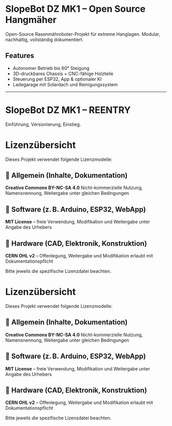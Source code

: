 # SlopeBot DZ MK1 – Open Source Hangmäher

Open-Source Rasenmähroboter-Projekt für extreme Hanglagen. Modular, nachhaltig, vollständig dokumentiert.

## Features

- Autonomer Betrieb bis 60° Steigung
- 3D-druckbares Chassis + CNC-fähige Holzteile
- Steuerung per ESP32, App & optionaler KI
- Ladegarage mit Solardach und Reinigungssystem


---

# SlopeBot DZ MK1 – REENTRY
Einführung, Versionierung, Einstieg.

# Lizenzübersicht

Dieses Projekt verwendet folgende Lizenzmodelle:

## 📘 Allgemein (Inhalte, Dokumentation)
**Creative Commons BY-NC-SA 4.0**
Nicht-kommerzielle Nutzung, Namensnennung, Weitergabe unter gleichen Bedingungen

## 💾 Software (z. B. Arduino, ESP32, WebApp)
**MIT License** – freie Verwendung, Modifikation und Weitergabe unter Angabe des Urhebers

## 🔧 Hardware (CAD, Elektronik, Konstruktion)
**CERN OHL v2** – Offenlegung, Weitergabe und Modifikation erlaubt mit Dokumentationspflicht

Bitte jeweils die spezifische Lizenzdatei beachten.


# Lizenzübersicht

Dieses Projekt verwendet folgende Lizenzmodelle:

## 📘 Allgemein (Inhalte, Dokumentation)
**Creative Commons BY-NC-SA 4.0**
Nicht-kommerzielle Nutzung, Namensnennung, Weitergabe unter gleichen Bedingungen

## 💾 Software (z. B. Arduino, ESP32, WebApp)
**MIT License** – freie Verwendung, Modifikation und Weitergabe unter Angabe des Urhebers

## 🔧 Hardware (CAD, Elektronik, Konstruktion)
**CERN OHL v2** – Offenlegung, Weitergabe und Modifikation erlaubt mit Dokumentationspflicht

Bitte jeweils die spezifische Lizenzdatei beachten.
